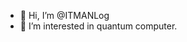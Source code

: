 - 👋 Hi, I’m @ITMANLog
- 👀 I’m interested in quantum computer.

<!---
ITMANLog/ITMANLog is a ✨ special ✨ repository because its `README.md` (this file) appears on your GitHub profile.
You can click the Preview link to take a look at your changes.
--->
